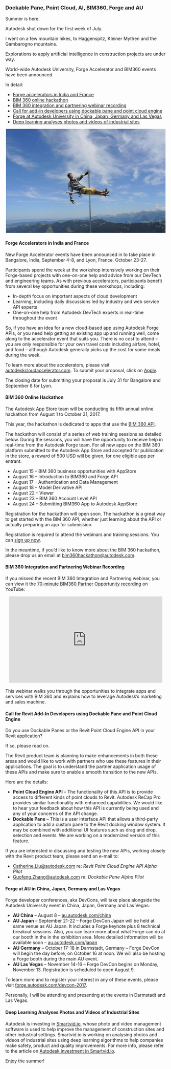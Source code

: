 <head>
<meta http-equiv="Content-Type" content="text/html; charset=utf-8">
<link rel="stylesheet" type="text/css" href="bc.css">
<!--
<script src="run_prettify.js" type="text/javascript"></script>
<script src="https://google-code-prettify.googlecode.com/svn/loader/run_prettify.js" type="text/javascript"></script>
-->
<script src="https://cdn.rawgit.com/google/code-prettify/master/loader/run_prettify.js" type="text/javascript"></script>
</head>

<!---

- Haggenspitz & Kleiner Mythen

- http://bostinno.streetwise.co/2017/07/13/smartvid-io-raises-7m-series-a-from-autodesk-other-investors/

- Autodesk® Developer News - Accelerator dates announced for India & Europe, BIM 360 hackathon webinar schedule, and more

 #RevitAPI @AutodeskRevit #bim #dynamobim @AutodeskForge #ForgeDevCon 

Summer is here. Autodesk shut down for the first week of July. I went on a few mountain hikes. Explorations to apply artificial intelligence in construction projects are under way. World-wide Autodesk University, Forge Accelerator and BIM360 events have been announced
&ndash; Forge accelerators in India and France
&ndash; BIM 360 online hackathon
&ndash; BIM 360 integration and partnering webinar recording
&ndash; Call for add-in developers using dockable pane and point cloud engine
&ndash; Forge at Autodesk University in China, Japan, Germany and Las Vegas
&ndash; Deep learning analyses photos and videos of industrial sites...

--->

### Dockable Pane, Point Cloud, AI, BIM360, Forge and AU

Summer is here.

Autodesk shut down for the first week of July.

I went on a few mountain hikes, to Haggenspitz, Kleiner Mythen and the Gambarogno mountains.

Explorations to apply artificial intelligence in construction projects are under way.

World-wide Autodesk University, Forge Accelerator and BIM360 events have been announced.

In detail:

- [Forge accelerators in India and France](#2)
- [BIM 360 online hackathon](#3)
- [BIM 360 integration and partnering webinar recording](#3)
- [Call for add-in developers using dockable pane and point cloud engine](#4)
- [Forge at Autodesk University in China, Japan, Germany and Las Vegas](#5)
- [Deep learning analyses photos and videos of industrial sites](#6)

<center>
<img src="img/288_jeremy_gipfelkreuz_cropped_1000.jpg" alt="Haggenspitz Gipfelkreuz" width="500">
</center>



#### <a name="2"></a>Forge Accelerators in India and France

New Forge Accelerator events have been announced in to take place in Bangalore, India, September 4-8, and Lyon, France, October 23-27.

Participants spend the week at the workshop intensively working on their Forge-based projects with one-on-one help and advice from our DevTech and engineering teams. As with previous accelerators, participants benefit from several key opportunities during these workshops, including:

- In-depth focus on important aspects of cloud development
- Learning,  including daily discussions led by industry and web service API experts
- One-on-one help from Autodesk DevTech experts in real-time throughout the event

So, if you have an idea for a new cloud-based app using Autodesk Forge APIs, or you need help getting an existing app up and running well, come along to the accelerator event that suits you.  There is no cost to attend &ndash; you are only responsible for your own travel costs including airfare, hotel, and food &ndash; although Autodesk generally picks up the cost for some meals during the week. 

To learn more about the accelerators, please visit [autodeskcloudaccelerator.com](http://autodeskcloudaccelerator.com).
To submit your proposal, click on [Apply](http://autodeskcloudaccelerator.com/apply).

The closing date for submitting your proposal is July 31 for Bangalore and September 8 for Lyon.
 
 
#### <a name="3"></a>BIM 360 Online Hackathon

The Autodesk App Store team will be conducting its fifth annual online hackathon from August 1 to October 31, 2017.

This year, the hackathon is dedicated to apps that use the [BIM 360 API](https://developer.autodesk.com/en/docs/bim360/v1/overview).

The hackathon will consist of a series of web training sessions as detailed below.  During the sessions, you will have the opportunity to receive help in real-time from the Autodesk Forge team. For all new apps on the BIM 360 platform submitted to the Autodesk App Store and accepted for publication in the store, a reward of 500 USD will be given, for one eligible app per entrant.
 
- August 15 &ndash; BIM 360 business opportunities with AppStore
- August 16 &ndash; Introduction to BIM360 and Forge API
- August 17 &ndash; Authentication and Data Management
- August 18 &ndash; Model Derivative API
- August 22 &ndash; Viewer
- August 23 &ndash; BIM 360 Account Level API
- August 24 &ndash; Submitting BIM360 App to Autodesk AppStore

Registration for the hackathon will open soon.  The hackathon is a great way to get started with the BIM 360 API, whether just learning about the API or actually preparing an app for submission.

Registration is required to attend the webinars and training sessions. You can [sign up now](https://register.gotowebinar.com/register/3393750775097382657).

In the meantime, if you’d like to know more about the BIM 360 hackathon, please drop us an email at [bim360hackathon@autodesk.com](mailto:bim360hackathon@autodesk.com).
 
 
#### <a name="3"></a>BIM 360 Integration and Partnering Webinar Recording

If you missed the recent BIM 360 Integration and Partnering webinar, you can view it the [70-minute BIM360 Partner Opportunity recording](https://youtu.be/frAqg1Hz4zU?list=PL_6ApchKwjN9CZCqUl4RZrsyDvnTV1Jgb) on YouTube:

<center>
<iframe width="480" height="270" src="https://www.youtube.com/embed/frAqg1Hz4zU?list=PL_6ApchKwjN9CZCqUl4RZrsyDvnTV1Jgb" frameborder="0" allowfullscreen></iframe>
</center>

This webinar walks you through the opportunities to integrate apps and services with BIM 360 and explains how to leverage Autodesk’s marketing and sales machine.
 
 
#### <a name="4"></a>Call for Revit Add-In Developers using Dockable Pane and Point Cloud Engine
 
Do you use Dockable Panes or the Revit Point Cloud Engine API in your Revit application?

If so, please read on.
 
The Revit product team is planning to make enhancements in both these areas and would like to work with partners who use these features in their applications. The goal is to understand the partner application usage of these APIs and make sure to enable a smooth transition to the new APIs.   
 
Here are the details:
 
- <b>Point Cloud Engine API</b> &ndash; The functionality of this API is to provide access to different kinds of point clouds to Revit. Autodesk ReCap Pro provides similar functionality with enhanced capabilities. We would like to hear your feedback about how this API is currently being used and any of your concerns of the API change.
- <b>Dockable Pane</b> &ndash; This is a user interface API that allows a third-party application to add a custom pane to the Revit docking window system. It may be combined with additional UI features such as drag and drop, selection and events. We are working on a modernized version of this feature.
 
If you are interested in discussing and testing the new APIs, working closely with the Revit product team, please send an e-mail to:

- [Catherine.Liu@autodesk.com](mailto:catherine.liu@autodesk.com) re: *Revit Point Cloud Engine API Alpha Pilot*
- [Guofeng.Zhang@autodesk.com](mailto:guofeng.zhang@autodesk.com) re: *Dockable Pane Alpha Pilot*
 

#### <a name="5"></a>Forge at AU in China, Japan, Germany and Las Vegas

Forge developer conferences, aka DevCons, will take place alongside the Autodesk University event in China, Japan, Germany and Las Vegas:

- <b>AU China</b> &ndash; August 8 &ndash; [au.autodesk.com/china](http://au.autodesk.com/china)
- <b>AU Japan</b> &ndash; September 21-22 &ndash; Forge DevCon Japan will be held at same venue as AU Japan. It includes a Forge keynote plus 8 technical breakout sessions. Also, you can learn more about what Forge can do at our booth in the in the exhibition area. More detailed information will be available soon &ndash; [au.autodesk.com/japan](http://au.autodesk.com/japan)
- <b>AU Germany</b> &ndash; October 17-18 in Darmstadt, Germany &ndash; Forge DevCon will begin the day before, on October 16 at noon. We will also be hosting a Forge booth during the main AU event.
- <b>AU Las Vegas</b> &ndash; November 14-16 &ndash; Forge DevCon begins on Monday, November 13. Registration is scheduled to open August 9.

To learn more and to register your interest in any of these events, please visit [forge.autodesk.com/devcon-2017](https://forge.autodesk.com/devcon-2017).

Personally, I will be attending and presenting at the events in Darmstadt and Las Vegas.


#### <a name="6"></a>Deep Learning Analyses Photos and Videos of Industrial Sites

Autodesk is investing in [Smartvid.io](https://www.smartvid.io), whose photo and video management software is used to help improve the management of construction sites and other industrial settings. Smartvid.io is working on analysing photos and videos of industrial sites using deep learning algorithms to help companies make safety, product and quality improvements. For more info, please refer to the article
on [Autodesk investment in Smartvid.io](http://bostinno.streetwise.co/2017/07/13/smartvid-io-raises-7m-series-a-from-autodesk-other-investors).

Enjoy the summer!
